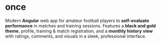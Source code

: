 # once
Modern **Angular** web app for amateur football players to **self-evaluate performance** in matches and training sessions. Features a **black and gold theme**, profile, training &amp; match registration, and a **monthly history view** with ratings, comments, and visuals in a sleek, professional interface.
